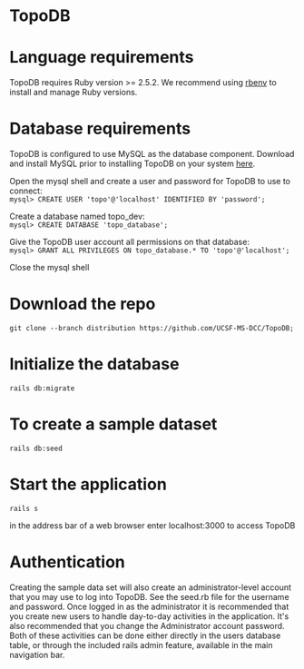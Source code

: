 # TopoDB
# Language requirements
TopoDB requires Ruby version >= 2.5.2. We recommend using [rbenv](https://github.com/rbenv/rbenv) to install and manage Ruby versions.
# Database requirements
TopoDB is configured to use MySQL as the database component. Download and install MySQL prior to installing TopoDB on your system [here](https://dev.mysql.com/downloads/). 

Open the mysql shell and create a user and password for TopoDB to use to connect:  
```mysql> CREATE USER 'topo'@'localhost' IDENTIFIED BY 'password';```

Create a database named topo_dev:  
```mysql> CREATE DATABASE 'topo_database';```  

Give the TopoDB user account all permissions on that database:  
```mysql> GRANT ALL PRIVILEGES ON topo_database.* TO 'topo'@'localhost';```

Close the mysql shell


# Download the repo
```git clone --branch distribution https://github.com/UCSF-MS-DCC/TopoDB;```

# Initialize the database
```rails db:migrate```

# To create a sample dataset
```rails db:seed```

# Start the application
```rails s```

in the address bar of a web browser enter localhost:3000 to access TopoDB

# Authentication
Creating the sample data set will also create an administrator-level account that you may use to log into TopoDB. See the seed.rb file for the username and password. Once logged in as the administrator it is recommended that you create new users to handle day-to-day activities in the application. It's also recommended that you change the Administrator account password. Both of these activities can be done either directly in the users database table, or through the included rails admin feature, available in the main navigation bar.

